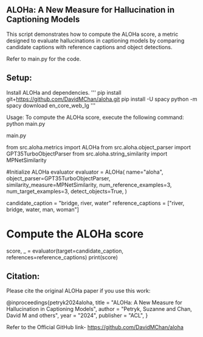 ## ALOHa: A New Measure for Hallucination in Captioning Models
This script demonstrates how to compute the ALOHa score, a metric designed to evaluate hallucinations in captioning models by comparing candidate captions with reference captions and object detections.

Refer to main.py for the code.

## Setup:

Install ALOHa and dependencies.
'''
pip install git+https://github.com/DavidMChan/aloha.git
pip install -U spacy
python -m spacy download en_core_web_lg
'''

Usage:
To compute the ALOHa score, execute the following command:
python main.py


main.py

from src.aloha.metrics import ALOHa
from src.aloha.object_parser import GPT35TurboObjectParser
from src.aloha.string_similarity import MPNetSimilarity

#Initialize ALOHa evaluator
evaluator = ALOHa(
    name="aloha",
    object_parser=GPT35TurboObjectParser,
    similarity_measure=MPNetSimilarity,
    num_reference_examples=3,
    num_target_examples=3,
    detect_objects=True,
)

candidate_caption = "bridge, river, water"
reference_captions = ["river, bridge, water, man, woman"]

# Compute the ALOHa score
score, _ = evaluator(target=candidate_caption, references=reference_captions)
print(score)


## Citation:
Please cite the original ALOHa paper if you use this work:

@inproceedings{petryk2024aloha, title = "ALOHa: A New Measure for Hallucination in Captioning Models", 
author = "Petryk, Suzanne and Chan, David M and others", 
year = "2024", publisher = "ACL", }

Refer to the Official GitHub link- https://github.com/DavidMChan/aloha

